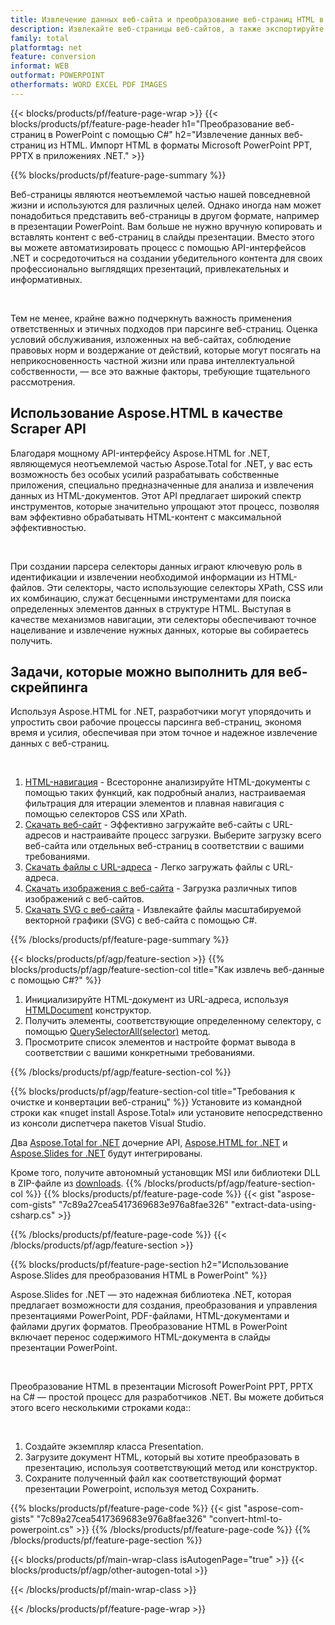 ```yaml
---
title: Извлечение данных веб-сайта и преобразование веб-страниц HTML в PowerPoint с помощью C#
description: Извлекайте веб-страницы веб-сайтов, а также экспортируйте HTML в презентации Microsoft Powerpoint в приложениях .NET.
family: total
platformtag: net
feature: conversion
informat: WEB
outformat: POWERPOINT
otherformats: WORD EXCEL PDF IMAGES
---
```

{{< blocks/products/pf/feature-page-wrap >}}
{{< blocks/products/pf/feature-page-header h1="Преобразование веб-страниц в PowerPoint с помощью C#" h2="Извлечение данных веб-страниц из HTML. Импорт HTML в форматы Microsoft PowerPoint PPT, PPTX в приложениях .NET." >}}

{{% blocks/products/pf/feature-page-summary %}}

<p>Веб-страницы являются неотъемлемой частью нашей повседневной жизни и используются для различных целей. Однако иногда нам может понадобиться представить веб-страницы в другом формате, например в презентации PowerPoint. Вам больше не нужно вручную копировать и вставлять контент с веб-страниц в слайды презентации. Вместо этого вы можете автоматизировать процесс с помощью API-интерфейсов .NET и сосредоточиться на создании убедительного контента для своих профессионально выглядящих презентаций, привлекательных и информативных.</p><br />

<p>Тем не менее, крайне важно подчеркнуть важность применения ответственных и этичных подходов при парсинге веб-страниц. Оценка условий обслуживания, изложенных на веб-сайтах, соблюдение правовых норм и воздержание от действий, которые могут посягать на неприкосновенность частной жизни или права интеллектуальной собственности, — все это важные факторы, требующие тщательного рассмотрения.</p>

<h2 class="heading-border">Использование Aspose.HTML в качестве Scraper API</h2>

<p>Благодаря мощному API-интерфейсу Aspose.HTML for .NET, являющемуся неотъемлемой частью Aspose.Total for .NET, у вас есть возможность без особых усилий разрабатывать собственные приложения, специально предназначенные для анализа и извлечения данных из HTML-документов. Этот API предлагает широкий спектр инструментов, которые значительно упрощают этот процесс, позволяя вам эффективно обрабатывать HTML-контент с максимальной эффективностью.</p><br />

<p>
При создании парсера селекторы данных играют ключевую роль в идентификации и извлечении необходимой информации из HTML-файлов. Эти селекторы, часто использующие селекторы XPath, CSS или их комбинацию, служат бесценными инструментами для поиска определенных элементов данных в структуре HTML. Выступая в качестве механизмов навигации, эти селекторы обеспечивают точное нацеливание и извлечение нужных данных, которые вы собираетесь получить.</p>

<h2 class="heading-border">Задачи, которые можно выполнить для веб-скрейпинга</h2>

<p>Используя Aspose.HTML for .NET, разработчики могут упорядочить и упростить свои рабочие процессы парсинга веб-страниц, экономя время и усилия, обеспечивая при этом точное и надежное извлечение данных с веб-страниц.</p><br />

1. [HTML-навигация](https://docs.aspose.com/html/net/html-navigation/) - Всесторонне анализируйте HTML-документы с помощью таких функций, как подробный анализ, настраиваемая фильтрация для итерации элементов и плавная навигация с помощью селекторов CSS или XPath.
2. [Скачать веб-сайт](https://docs.aspose.com/html/net/download-website/) -  Эффективно загружайте веб-сайты с URL-адресов и настраивайте процесс загрузки. Выберите загрузку всего веб-сайта или отдельных веб-страниц в соответствии с вашими требованиями.
3. [Скачать файлы с URL-адреса](https://docs.aspose.com/html/net/download-file-from-url/) - Легко загружать файлы с URL-адреса.
4. [Скачать изображения с веб-сайта](https://docs.aspose.com/html/net/download-images-from-website/) - Загрузка различных типов изображений с веб-сайтов.
5. [Скачать SVG с веб-сайта](https://docs.aspose.com/html/net/download-svg-from-website/) - Извлекайте файлы масштабируемой векторной графики (SVG) с веб-сайта с помощью C#.

{{% /blocks/products/pf/feature-page-summary  %}}

{{< blocks/products/pf/agp/feature-section >}}
{{% blocks/products/pf/agp/feature-section-col title="Как извлечь веб-данные с помощью C#?" %}}

1. Инициализируйте HTML-документ из URL-адреса, используя [HTMLDocument](https://reference.aspose.com/html/net/aspose.html/htmldocument/htmldocument/) конструктор.
2. Получить элементы, соответствующие определенному селектору, с помощью [QuerySelectorAll(selector)](https://reference.aspose.com/html/net/aspose.html.dom/document/queryselectorall/) метод.
3. Просмотрите список элементов и настройте формат вывода в соответствии с вашими конкретными требованиями.
 
{{% /blocks/products/pf/agp/feature-section-col %}}

{{% blocks/products/pf/agp/feature-section-col title="Требования к очистке и конвертации веб-страниц" %}}
Установите из командной строки как «nuget install Aspose.Total» или установите непосредственно из консоли диспетчера пакетов Visual Studio.

Два [Aspose.Total for .NET](https://products.aspose.com/total/net/) дочерние API, [Aspose.HTML for .NET](https://products.aspose.com/html/net/) и [Aspose.Slides for .NET](https://products.aspose.com/slides/net/) будут интегрированы.

Кроме того, получите автономный установщик MSI или библиотеки DLL в ZIP-файле из [downloads](https://releases.aspose.com/total/net).
{{% /blocks/products/pf/agp/feature-section-col %}}
{{% blocks/products/pf/feature-page-code %}}
{{< gist "aspose-com-gists" "7c89a27cea5417369683e976a8fae326" "extract-data-using-csharp.cs" >}}

{{% /blocks/products/pf/feature-page-code %}}
{{< /blocks/products/pf/agp/feature-section >}}

{{% blocks/products/pf/feature-page-section  h2="Использование Aspose.Slides для преобразования HTML в PowerPoint" %}}
<p>Aspose.Slides for .NET — это надежная библиотека .NET, которая предлагает возможности для создания, преобразования и управления презентациями PowerPoint, PDF-файлами, HTML-документами и файлами других форматов. Преобразование HTML в PowerPoint включает перенос содержимого HTML-документа в слайды презентации PowerPoint.</p><br />

<p>Преобразование HTML в презентации Microsoft PowerPoint PPT, PPTX на C# — простой процесс для разработчиков .NET. Вы можете добиться этого всего несколькими строками кода::</p><br />

1. Создайте экземпляр класса Presentation.
1. Загрузите документ HTML, который вы хотите преобразовать в презентацию, используя соответствующий метод или конструктор.
1. Сохраните полученный файл как соответствующий формат презентации Powerpoint, используя метод Сохранить.

{{% blocks/products/pf/feature-page-code %}}
{{< gist "aspose-com-gists" "7c89a27cea5417369683e976a8fae326" "convert-html-to-powerpoint.cs" >}}
{{% /blocks/products/pf/feature-page-code  %}}
{{% /blocks/products/pf/feature-page-section %}}

{{< blocks/products/pf/main-wrap-class isAutogenPage="true" >}}
{{< blocks/products/pf/agp/other-autogen-total >}}

{{< /blocks/products/pf/main-wrap-class >}}

{{< /blocks/products/pf/feature-page-wrap >}}